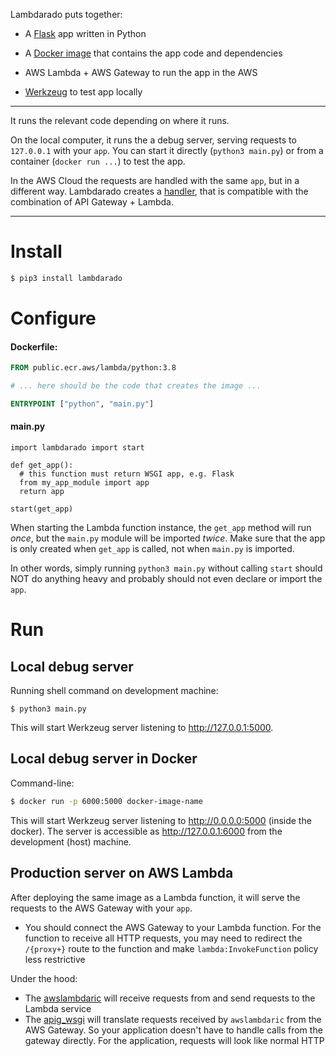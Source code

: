 Lambdarado puts together:

- A [Flask](https://pypi.org/project/Flask/) app written in Python

- A [Docker image](https://docs.aws.amazon.com/lambda/latest/dg/images-create.html)
that contains the app code and dependencies

- AWS Lambda + AWS Gateway to run the app in the AWS

- [Werkzeug](https://pypi.org/project/Werkzeug/) to test app locally 

---

It runs the relevant code depending on where it runs.

On the local computer, it runs
the a debug server, serving requests to
`127.0.0.1` with your `app`. You can start it directly (`python3 main.py`) or from a
container (`docker run ...`) to test the app.

In the AWS Cloud the requests are handled with the same `app`, but in a
different way. Lambdarado creates
a [handler](https://docs.aws.amazon.com/lambda/latest/dg/python-handler.html),
that is compatible with the combination of API Gateway + Lambda.

---




# Install

``` bash
$ pip3 install lambdarado 
```

# Configure

#### Dockerfile:

``` Dockerfile
FROM public.ecr.aws/lambda/python:3.8

# ... here should be the code that creates the image ...

ENTRYPOINT ["python", "main.py"]
```

#### main.py

``` python3
import lambdarado import start

def get_app():
  # this function must return WSGI app, e.g. Flask
  from my_app_module import app
  return app 
  
start(get_app)
```

When starting the Lambda function instance, the `get_app` method will run *once*,
but the `main.py` module will be imported *twice*. Make sure that the app is only created
when `get_app` is called, not when `main.py` is imported.

In other words, simply running `python3 main.py` without calling `start` should 
NOT do anything heavy and probably should not even declare or import the `app`.

# Run

Local debug server
------------------

Running shell command on development machine:

```
$ python3 main.py
```

This will start Werkzeug server listening to http://127.0.0.1:5000.


Local debug server in Docker
----------------------------

Command-line:

``` bash
$ docker run -p 6000:5000 docker-image-name
```

This will start Werkzeug server listening to http://0.0.0.0:5000
(inside the docker). The server is accessible as http://127.0.0.1:6000
from the development (host) machine.


Production server on AWS Lambda
-------------------------------

After deploying the same image as a Lambda function, it will serve the requests
to the AWS Gateway with your `app`.

- You should connect the AWS Gateway to your Lambda function. For the function
  to receive all HTTP requests, you may need to redirect the `/{proxy+}` route
  to the function and make `lambda:InvokeFunction` policy less restrictive

Under the hood:

- The [awslambdaric](https://pypi.org/project/awslambdaric/) will receive
  requests from and send requests to the Lambda service
- The [apig_wsgi](https://pypi.org/project/apig-wsgi/) will translate requests
  received by `awslambdaric` from the AWS Gateway. So your application doesn't
  have to handle calls from the gateway directly. For the application, requests
  will look like normal HTTP

